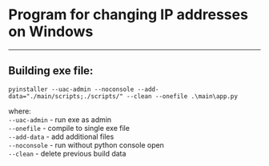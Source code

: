 # Program for changing IP addresses on Windows

----
## Building exe file:
```shell
pyinstaller --uac-admin --noconsole --add-data="./main/scripts;./scripts/" --clean --onefile .\main\app.py
```
where:  
`--uac-admin` - run exe as admin  
`--onefile` - compile to single exe file  
`--add-data` - add additional files  
`--noconsole` - run without python console open  
`--clean` - delete previous build data  
